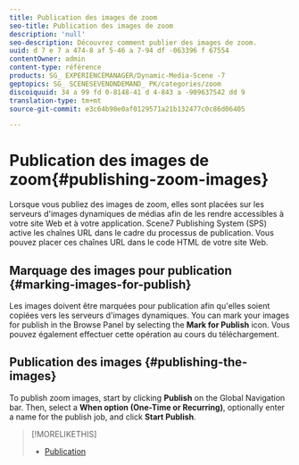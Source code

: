 ```yaml
---
title: Publication des images de zoom
seo-title: Publication des images de zoom
description: 'null'
seo-description: Découvrez comment publier des images de zoom.
uuid: d 7 e 7 a 474-8 af 5-46 a 7-94 df -063396 f 67554
contentOwner: admin
content-type: référence
products: SG_ EXPERIENCEMANAGER/Dynamic-Media-Scene -7
geptopics: SG_ SCENESEVENONDEMAND_ PK/categories/zoom
discoiquuid: 34 a 99 fd 0-8148-41 d 4-843 a -909637542 dd 9
translation-type: tm+mt
source-git-commit: e3c64b90e0af0129571a21b132477c0c86d06405

---
```



# Publication des images de zoom{#publishing-zoom-images}

Lorsque vous publiez des images de zoom, elles sont placées sur les serveurs d'images dynamiques de médias afin de les rendre accessibles à votre site Web et à votre application. Scene7 Publishing System (SPS) active les chaînes URL dans le cadre du processus de publication. Vous pouvez placer ces chaînes URL dans le code HTML de votre site Web.

## Marquage des images pour publication {#marking-images-for-publish}

Les images doivent être marquées pour publication afin qu'elles soient copiées vers les serveurs d'images dynamiques. You can mark your images for publish in the Browse Panel by selecting the **Mark for Publish** icon. Vous pouvez également effectuer cette opération au cours du téléchargement.

## Publication des images {#publishing-the-images}

To publish zoom images, start by clicking **Publish** on the Global Navigation bar. Then, select a **When option (One-Time or Recurring)**, optionally enter a name for the publish job, and click **Start Publish**.

>[!MORELIKETHIS]
>
>* [Publication](publishing-files.md#publishing_files)

